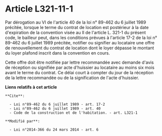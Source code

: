 # Article L321-11-1

Par dérogation au VI de l'article 40 de la loi n° 89-462 du 6 juillet 1989 précitée, lorsque le terme du contrat de location
est postérieur à la date d'expiration de la convention visée au II de l'article L. 321-1 du présent code, le bailleur peut,
dans les conditions prévues à l'article 17-2 de la loi n° 89-462 du 6 juillet 1989 précitée, notifier ou signifier au
locataire une offre de renouvellement du contrat de location dont le loyer dépasse le montant du loyer plafond inscrit dans
la convention en cours. 

Cette offre doit être notifiée par lettre recommandée avec demande d'avis de réception ou signifiée par acte d'huissier au
locataire au moins six mois avant le terme du contrat. Ce délai court à compter du jour de la réception de la lettre
recommandée ou de la signification de l'acte d'huissier.

**Liens relatifs à cet article**

	**Cite**:

	  - Loi n°89-462 du 6 juillet 1989 - art. 17-2
	  - Loi n°89-462 du 6 juillet 1989 - art. 40
	  - Code de la construction et de l'habitation. - art. L321-1

	**Modifié par**:

	  - Loi n°2014-366 du 24 mars 2014 - art. 6
